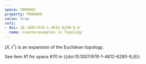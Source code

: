 ```yaml
---
space: S000062
property: P000009
value: true
refs:
- doi: 10.1007/978-1-4612-6290-9_6
  name: Counterexamples in Topology
---
```


$(X, \tau^{*})$ is an expansion of the Euclidean topology.

See item #1 for space #70 in {{doi:10.1007/978-1-4612-6290-9_6}}.

